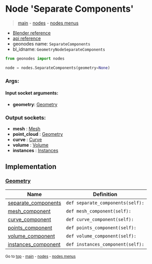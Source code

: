 # Node 'Separate Components'

> [main](../structure.md) - [nodes](nodes.md) - [nodes menus](nodes_menus.md)

- [Blender reference](https://docs.blender.org/manual/en/latest/modeling/geometry_nodes/geometry/separate_components.html)
- [api reference](https://docs.blender.org/api/current/bpy.types.GeometryNodeSeparateComponents.html)
- geonodes name: `SeparateComponents`
- bl_idname: `GeometryNodeSeparateComponents`

```python
from geonodes import nodes

node = nodes.SeparateComponents(geometry=None)
```

### Args:

#### Input socket arguments:

- **geometry**: [Geometry](Geometry.md)

### Output sockets:

- **mesh** : [Mesh](Mesh.md)
- **point_cloud** : [Geometry](Geometry.md)
- **curve** : [Curve](Curve.md)
- **volume** : [Volume](Volume.md)
- **instances** : [Instances](Instances.md)

## Implementation

### [Geometry](Geometry.md)

| Name | Definition |
|------|------------|
 | [separate_components](Geometry.md#separate_components-property) | `def separate_components(self):` |
 | [mesh_component](Geometry.md#mesh_component-property) | `def mesh_component(self):` |
 | [curve_component](Geometry.md#curve_component-property) | `def curve_component(self):` |
 | [points_component](Geometry.md#points_component-property) | `def points_component(self):` |
 | [volume_component](Geometry.md#volume_component-property) | `def volume_component(self):` |
 | [instances_component](Geometry.md#instances_component-property) | `def instances_component(self):` |

<sub>Go to [top](#node-Separate-Components) - [main](../structure.md) - [nodes](nodes.md) - [nodes menus](nodes_menus.md)</sub>

